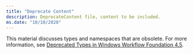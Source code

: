 ```yaml
---
title: "Deprecate Content"
description: DeprecateContent file, content to be included. 
ms.date: "10/10/2020"
---
```

This material discusses types and namespaces that are obsolete. For more information, see [Deprecated Types in Windows Workflow Foundation 4.5](https://aka.ms/wfdeprecatedtypes).